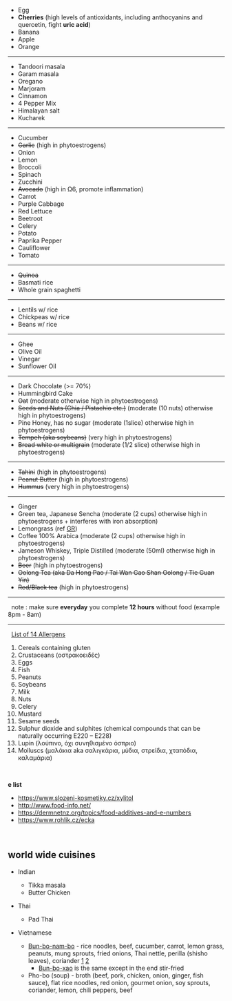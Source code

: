 - Egg
- **Cherries**  (high levels of antioxidants, including anthocyanins and quercetin, fight **uric acid**)
- Banana
- Apple
- Orange

----------
- Tandoori masala
- Garam masala
- Oregano
- Marjoram
- Cinnamon
- 4 Pepper Mix
- Himalayan salt
- Kucharek  

----------

- Cucumber
- ~~Garlic~~ (high in phytoestrogens)
- Onion
- Lemon
- Broccoli
- Spinach
- Zucchini
- ~~Avocado~~ (high in Ω6, promote inflammation)
- Carrot
- Purple Cabbage
- Red Lettuce
- Beetroot
- Celery
- Potato
- Paprika Pepper
- Cauliflower
- Tomato

----------
- ~~Quinoa~~
- Basmati rice
- Whole grain spaghetti

----------
- Lentils w/ rice
- Chickpeas w/ rice
- Beans w/ rice

----------
- Ghee
- Olive Oil
- Vinegar
- Sunflower Oil

----------
- Dark Chocolate (>= 70%)
- Hummingbird Cake
- ~~Oat~~ (moderate otherwise high in phytoestrogens)
- ~~Seeds and Nuts (Chia / Pistachio etc.)~~ (moderate (10 nuts) otherwise high in phytoestrogens)
- Pine Honey, has no sugar (moderate (1slice) otherwise high in phytoestrogens)
- ~~Tempeh (aka soybeans)~~ (very high in phytoestrogens)
- ~~Bread white or multigrain~~ (moderate (1/2 slice) otherwise high in phytoestrogens)

----------
- ~~Tahini~~ (high in phytoestrogens)
- ~~Peanut Butter~~ (high in phytoestrogens)
- ~~Hummus~~ (very high in phytoestrogens)

----------
- Ginger
- Green tea, Japanese Sencha (moderate (2 cups) otherwise high in phytoestrogens + interferes with iron absorption)
- Lemongrass (ref [GR](https://www.itrofi.gr/fytika/votana/article/1117/lemonohorto-me-antimikroviaki-kai-antivaktiridiaki-drasi))
- Coffee 100% Arabica (moderate (2 cups) otherwise high in phytoestrogens)
- Jameson Whiskey, Triple Distilled (moderate (50ml) otherwise high in phytoestrogens)
- ~~Beer~~ (high in phytoestrogens)
- ~~Oolong Tea (aka Da Hong Pao / Tai Wan Gao Shan Oolong / Tie Guan Yin)~~
- ~~Red/Black tea~~ (high in phytoestrogens)  

----------  

&nbsp;
note : make sure **everyday** you complete **12 hours** without food (example 8pm - 8am)  
  
----------  
  
&nbsp; 
[List of 14 Allergens](https://www.fsai.ie/legislation/food_legislation/food_information/14_allergens.html)  

1. Cereals containing gluten
2. Crustaceans (οστρακοειδές)
3. Eggs
4. Fish
5. Peanuts
6. Soybeans
7. Milk
8. Nuts
9. Celery
10. Mustard
11. Sesame seeds
12. Sulphur dioxide and sulphites (chemical compounds that can be naturally occurring E220 – E228)
13. Lupin (λούπινο, όχι συνηθισμένο όσπριο)
14. Molluscs (μαλάκια aka σαλιγκάρια, μύδια, στρείδια, χταπόδια, καλαμάρια)
  
&nbsp;  

**e list**  
* https://www.slozeni-kosmetiky.cz/xylitol
* http://www.food-info.net/
* https://dermnetnz.org/topics/food-additives-and-e-numbers
* https://www.rohlik.cz/ecka
  
&nbsp;  

## world wide cuisines
* Indian  
  * Tikka masala  
  * Butter Chicken    
   
* Thai  
  * Pad Thai  
  
* Vietnamese  
  * [Bun-bo-nam-bo](https://arkady-rozvoz.banhmiba.cz/5ff33af52db8285180b5cba7) - rice noodles, beef, cucumber, carrot, lemon grass, peanuts, mung sprouts, fried onions, Thai nettle, perilla (shisho leaves), coriander [1](https://delightfulplate.com/vietnamese-beef-noodle-salad-bun-bo-xao/) [2](https://www.takeaway.com/foodwiki/vietnam/bun-bo-nam-bo/)
    * [Bun-bo-xao](https://www.thespruceeats.com/vietnamese-noodle-salad-with-lemongrass-beef-3030400) is the same except in the end stir-fried 
  * Pho-bo (soup) - broth (beef, pork, chicken, onion, ginger, fish sauce), flat rice noodles, red onion, gourmet onion, soy sprouts, coriander, lemon, chili peppers, beef  